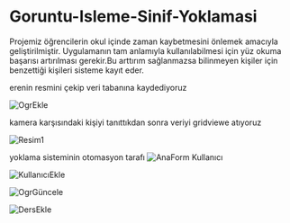# Goruntu-Isleme-Sinif-Yoklamasi
Projemiz öğrencilerin okul içinde zaman kaybetmesini önlemek amacıyla geliştirilmiştir. Uygulamanın tam anlamıyla kullanılabilmesi için yüz okuma başarısı artırılması gerekir.Bu arttırım sağlanmazsa bilinmeyen kişiler için benzettiği kişileri sisteme kayıt eder.


erenin resmini çekip veri tabanına kaydediyoruz 

![OgrEkle](https://user-images.githubusercontent.com/50804334/76661367-4c690800-658c-11ea-821b-bf471f8e0181.jpeg)


kamera karşısındaki kişiyi tanıttıkdan sonra veriyi gridviewe atıyoruz

![Resim1](https://user-images.githubusercontent.com/50804334/76661763-46275b80-658d-11ea-95f8-41155e2b635f.jpg)



yoklama sisteminin otomasyon tarafı
![AnaForm Kullanıcı](https://user-images.githubusercontent.com/50804334/76661372-50952580-658c-11ea-8860-18aa1a3d445b.PNG)


![KullanıcıEkle](https://user-images.githubusercontent.com/50804334/76661359-4b37db00-658c-11ea-8497-90f8223fe27b.PNG)


![OgrGüncele](https://user-images.githubusercontent.com/50804334/76661371-4ffc8f00-658c-11ea-9144-564527359feb.jpeg)

![DersEkle](https://user-images.githubusercontent.com/50804334/76661374-512dbc00-658c-11ea-9962-7525c166a09a.PNG)


